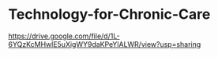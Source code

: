 # Technology-for-Chronic-Care



https://drive.google.com/file/d/1L-6YQzKcMHwlE5uXigWY9daKPeYlALWR/view?usp=sharing
